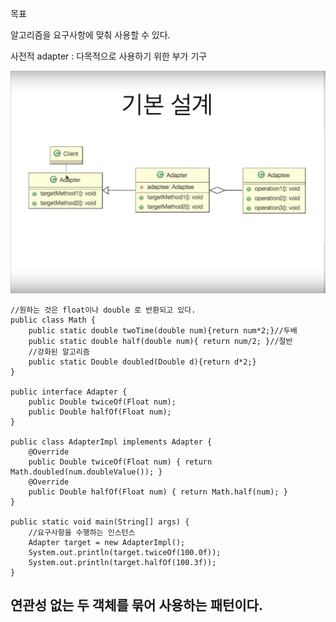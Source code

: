 목표

알고리즘을 요구사항에 맞춰 사용할 수 있다.

사전적 adapter : 다목적으로 사용하기 위한 부가 기구

![기본설계](./img/adapter.png)


```
//원하는 것은 float이나 double 로 반환되고 있다.
public class Math {
	public static double twoTime(double num){return num*2;}//두배
	public static double half(double num){ return num/2; }//절반
	//강화된 알고리즘
	public static Double doubled(Double d){return d*2;}
}

public interface Adapter {
	public Double twiceOf(Float num);
	public Double halfOf(Float num);
}

public class AdapterImpl implements Adapter {
	@Override
	public Double twiceOf(Float num) { return Math.doubled(num.doubleValue()); }
    @Override
	public Double halfOf(Float num) { return Math.half(num); }
}

public static void main(String[] args) {
    //요구사항을 수행하는 인스턴스
    Adapter target = new AdapterImpl();
    System.out.println(target.twiceOf(100.0f));
    System.out.println(target.halfOf(100.3f));
}

```


## 연관성 없는 두 객체를 묶어 사용하는 패턴이다.
